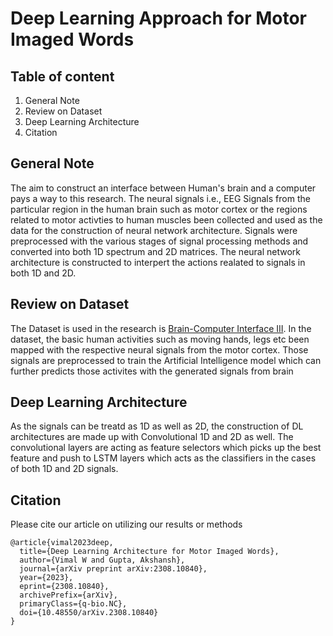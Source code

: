# Deep Learning Approach for Motor Imaged Words

## Table of content 

1. General Note 
2. Review on Dataset 
3. Deep Learning Architecture 
4. Citation

## General Note

The aim to construct an interface between Human's brain and a computer pays a way to this research. The neural signals i.e., EEG Signals from the particular region in the human brain such as motor cortex or the regions related to motor activties to human muscles been collected and used as the data for the construction of neural network architecture. Signals were preprocessed with the various stages of signal processing methods and converted into both 1D spectrum and 2D matrices. The neural network architecture is constructed to interpert the actions realated to signals in both 1D and 2D.

## Review on Dataset 
The Dataset is used in the research is [Brain-Computer Interface III](https://www.bbci.de/competition/iii/). In the dataset, the basic human activities such as moving hands, legs etc been mapped with the respective neural signals from the motor cortex. Those signals are preprocessed to train the Artificial Intelligence model which can further predicts those activites with the generated signals from brain

## Deep Learning Architecture 
As the signals can be treatd as 1D as well as 2D, the construction of DL architectures are made up with Convolutional 1D and 2D as well. The convolutional layers are acting as feature selectors which picks up the best feature and push to LSTM layers which acts as the classifiers in the cases of both 1D and 2D signals. 

## Citation 
Please cite our article on utilizing our results or methods 
```
@article{vimal2023deep,
  title={Deep Learning Architecture for Motor Imaged Words},
  author={Vimal W and Gupta, Akshansh},
  journal={arXiv preprint arXiv:2308.10840},
  year={2023},
  eprint={2308.10840},
  archivePrefix={arXiv},
  primaryClass={q-bio.NC},
  doi={10.48550/arXiv.2308.10840}
}
```